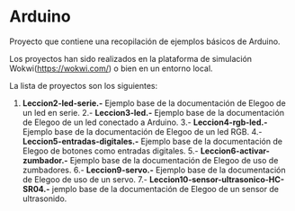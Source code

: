 # Arduino

Proyecto que contiene una recopilación de ejemplos básicos de Arduino.

Los proyectos han sido realizados en la plataforma de simulación Wokwi(https://wokwi.com/) o bien en un entorno local.

La lista de proyectos son los siguientes:

1. **Leccion2-led-serie.-** Ejemplo base de la documentación de Elegoo de un led en serie.
2.- **Leccion3-led.-** Ejemplo base de la documentación de Elegoo de un led conectado a Arduino.
3.- **Leccion4-rgb-led.-** Ejemplo base de la documentación de Elegoo de un led RGB.
4.- **Leccion5-entradas-digitales.-** Ejemplo base de la documentación de Elegoo de botones como entradas digitales.
5.- **Leccion6-activar-zumbador.-** Ejemplo base de la documentación de Elegoo de uso de zumbadores.
6.- **Leccion9-servo.-** Ejemplo base de la documentación de Elegoo de uso de un servo.
7.- **Leccion10-sensor-ultrasonico-HC-SR04.-** jemplo base de la documentación de Elegoo de un sensor de ultrasonido.
